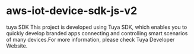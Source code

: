 # aws-iot-device-sdk-js-v2
tuya SDK 
This project is developed using Tuya SDK, which enables you to quickly develop branded apps connecting and controlling smart scenarios of many devices.For more information, please check Tuya Developer Website.
